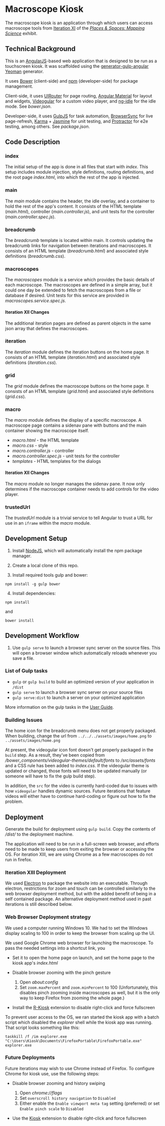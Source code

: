 # Macroscope Kiosk

The macroscope kiosk is an application through which users can access macroscope tools from [Iteration XI](http://scimaps.org/iteration/11) of the *[Places & Spaces: Mapping Science](http://scimaps.org/)* exhibit.

## Technical Background

This is an [AngularJS](https://angularjs.org/)-based web application that is designed to be run as a touchscreen kiosk. It was scaffolded using the [generator-gulp-angular](https://github.com/Swiip/generator-gulp-angular) [Yeoman](http://yeoman.io/) generator.

It uses [Bower](http://bower.io/) (client-side) and [npm](https://www.npmjs.com/) (developer-side) for package management.

Client-side, it uses [UIRouter](https://angular-ui.github.io/ui-router/) for page routing, [Angular Material](https://material.angularjs.org) for layout and widgets, [Videogular](http://www.videogular.com/) for a custom video player, and [ng-idle](https://hackedbychinese.github.io/ng-idle/) for the idle mode. See *bower.json*.

Developer-side, it uses [GulpJS](http://gulpjs.com/) for task automation, [BrowserSync](https://www.browsersync.io/) for live page-refresh, [Karma](https://karma-runner.github.io) + [Jasmine](http://jasmine.github.io/) for unit testing, and [Protractor](http://www.protractortest.org) for e2e testing, among others. See *package.json*.

## Code Description

### index
The initial setup of the app is done in all files that start with *index*. This setup includes module injection, style definitions, routing definitions, and the root page *index.html*, into which the rest of the app is injected.

### main
The *main* module contains the header, the idle overlay, and a container to hold the rest of the app's content. It consists of the HTML template (*main.html*), controller (*main.controller.js*), and unit tests for the controller (*main.controller.spec.js*).

### breadcrumb
The *breadcrumb* template is located within main. It controls updating the breadcrumb links for navigation between iterations and macroscopes. It consists of an HTML template (*breadcrumb.html*) and associated style definitions (*breadcrumb.css*).

### macroscopes
The *macroscopes* module is a service which provides the basic details of each macroscope. The macroscopes are defined in a simple array, but it could one day be extended to fetch the macroscopes from a file or database if desired. Unit tests for this service are provided in *macroscopes.service.spec.js*.

#### Iteration XII Changes
The additional iteration pages are defined as parent objects in the same json array that defines the macroscopes.

### iteration
The *iteration* module defines the iteration buttons on the home page. It consists of an HTML template (*iteration.html*) and associated style definitions (*iteration.css*).

### grid
The *grid* module defines the macroscope buttons on the home page. It consists of an HTML template (*grid.html*) and associated style definitions (*grid.css*).

### macro
The *macro* module defines the display of a specific macroscope. A macroscope page contains a sidenav pane with buttons and the main container showing the macroscope itself.

- *macro.html* - the HTML template
- *macro.css* - style
- *macro.controller.js* - controller
- *macro.controller.spec.js* - unit tests for the controller
- *templates* - HTML templates for the dialogs

#### Iteration XII Changes
The *macro* module no longer manages the sidenav pane. It now only determines if the macroscope container needs to add controls for the video player.


### trustedUrl
The *trustedUrl* module is a trivial service to tell Angular to trust a URL for use in an `iframe` within the *macro* module.

## Development Setup
1. Install [NodeJS](https://nodejs.org), which will automatically install the npm package manager.

2. Create a local clone of this repo.

3. Install required tools gulp and bower:
```
npm install -g gulp bower
```

4. Install dependencies:
```
npm install
```
and
```
bower install
```

## Development Workflow

1. Use `gulp serve` to launch a browser sync server on the source files. This will open a browser window which automatically reloads whenever you save a file.

### List of Gulp tasks

* `gulp` or `gulp build` to build an optimized version of your application in `/dist`
* `gulp serve` to launch a browser sync server on your source files
* `gulp serve:dist` to launch a server on your optimized application

More information on the gulp tasks in the [User Guide](https://github.com/Swiip/generator-gulp-angular/blob/master/docs/user-guide.md).

### Building Issues

The home icon for the breadcrumb menu does not get properly packaged. When building, change the url from `../../../assets/images/home.png` to `../assets/images/home.png`

At present, the videogular icon font doesn't get properly packaged in the `build` step. As a result, they've been copied from */bower_components/videogular-themes/default/fonts* to */src/assets/fonts* and a CSS rule has been added to *index.css*. If the videogular theme is updated or changed, those fonts will need to be updated manually (or someone will have to fix the gulp build step).

In addition, the `src` for the video is currently hard-coded due to issues with how `videogular` handles dynamic sources. Future iterations that feature videos will either have to continue hard-coding or figure out how to fix the problem.

## Deployment

Generate the build for deployment using `gulp build`. Copy the contents of */dist/* to the deployment machine.

The application will need to be run in a full-screen web browser, and efforts need to be made to keep users from exiting the browser or accessing the OS. For iteration XIII, we are using Chrome as a few macroscopes do not run in firefox. 

### Iteration XIII Deployment
We used [Electron](http://electron.atom.io/) to package the website into an executable. Through electron, restrictions for zoom and touch can be controlled similarly to the web browser deployment method, but with the added benefit of being in a self contained package. An alternative deployment method used in past iterations is still described below.

### Web Browser Deployment strategy 
We used a computer running Windows 10. We had to set the Windows display scaling to 100 in order to keep the browser from scaling up the UI.

We used Google Chrome web browser for launching the macroscope. To pass the needed settings into a shortcut link, you

- Set it to open the home page on launch, and set the home page to the kiosk app's *index.html*
- Disable browser zooming with the pinch gesture
  1. Open *about:config*
  2. Set `zoom.maxPercent` and `zoom.minPercent` to 100 (Unfortunately, this disables pinch zooming inside macroscopes as well, but it is the only way to keep Firefox from zooming the whole page.)

- Install the [R-Kiosk](https://addons.mozilla.org/en-US/firefox/addon/r-kiosk/) extension to disable right-click and force fullscreen

To prevent user access to the OS, we ran started the kiosk app with a batch script which disabled the *explorer* shell while the kiosk app was running. That script looks something like this:

```
taskkill /f /im explorer.exe
"C:\Users\Kiosk\Documents\FirefoxPortable\FirefoxPortable.exe"
explorer.exe
```

### Future Deployments
Future iterations may wish to use Chrome instead of Firefox. To configure Chrome for kiosk use, use the following steps:

- Disable browser zooming and history swiping
  1. Open *chrome://flags*
  2. Set `overscroll history navigation` to `Disabled`
  3. Either enable the `Enable viewport meta tag` setting (preferred) or set `Enable pinch scale` to `Disabled`

- Use the [Kiosk](https://chrome.google.com/webstore/detail/kiosk/afhcomalholahplbjhnmahkoekoijban) extension to disable right-click and force fullscreen


